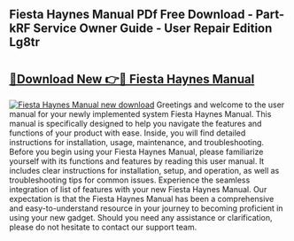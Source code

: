 ## Fiesta Haynes Manual PDf Free Download - Part-kRF Service Owner Guide - User Repair Edition Lg8tr

# <h2><a href="http://cf19413.oget.top/?id=Fiesta+Haynes+Manual">🔗Download New 👉🔴 Fiesta Haynes Manual</a></h2>

[![Fiesta Haynes Manual new download](https://i.imgur.com/5g1atiW.png)](http://cf19413.oget.top/?id=Fiesta+Haynes+Manual)
Greetings and welcome to the user manual for your newly implemented system Fiesta Haynes Manual. This manual is specifically designed to help you navigate the features and functions of your product with ease. Inside, you will find detailed instructions for installation, usage, maintenance, and troubleshooting. Before you begin using your Fiesta Haynes Manual, please familiarize yourself with its functions and features by reading this user manual. It includes clear instructions for installation, setup, and operation, as well as troubleshooting tips for common issues. Experience the seamless integration of list of features with your new Fiesta Haynes Manual. Our expectation is that the Fiesta Haynes Manual has been a comprehensive and easy-to-understand resource in your journey to becoming proficient in using your new gadget. Should you need any assistance or clarification, please do not hesitate to contact our support team.
